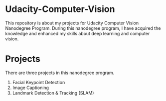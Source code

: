 # Udacity-Computer-Vision
This repository is about my projects for Udacity Computer Vision Nanodegree Program. During this nanodegree program, I have acquired the knowledge and enhanced my skills about deep learning and computer vision.

# Projects
There are three projects in this nanodegree program. 
1. Facial Keypoint Detection
2. Image Captioning
3. Landmark Detection & Tracking (SLAM)
